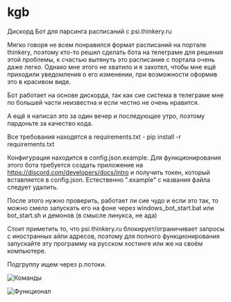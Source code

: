 # kgb
 Дискорд Бот для парсинга расписаний с psi.thinkery.ru

Мягко говоря не всем понравился формат расписаний на портале thinkery, поэтому кто-то решил сделать бота на телеграме для решения этой проблемы, к счастью вытянуть это расписание с портала очень даже легко. Однако мне этого не хватило и я захотел, чтобы мне ещё приходили уведомления о его изменении, при возможности оформив это в красивом виде.

Бот работает на основе дискорда, так как сие система в телеграме мне по большей части неизвестна и если честно не очень нравится.

А ещё я написал это за один вечер и последующее утро, поэтому пардоньте за качество кода.

Все требования находятся в requirements.txt - pip install -r requirements.txt

Конфигурация находится в config.json.example. Для функционирования этого бота требуется создать приложение на https://discord.com/developers/docs/intro и получить токен, который вставляется в config.json. Естественно ".example" с названия файла следует удалить.

После этого нужно проверить, работает ли сие чудо и если это так, то можно смело запускать его на фоне через windows_bot_start.bat или bot_start.sh и демонов (в смысле линукса, не ада)

Стоит приметить то, что psi.thinkery.ru блокирует/ограничивает запросы с иностранных айпи адресов, поэтому для полного функционирования запускайте эту программу на русском хостинге или же на своём компьютере.

Подгруппу ищем через р.потоки.

![Команды](https://i.rlxx.ru/Oe96xCxI/raw.png)

![Функционал](https://i.rlxx.ru/4GHKVTMn/raw.png)
